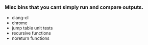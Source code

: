 ### Misc bins that you cant simply run and compare outputs.

- clang-cl
- chrome
- jump table unit tests
- recursive functions
- noreturn functions